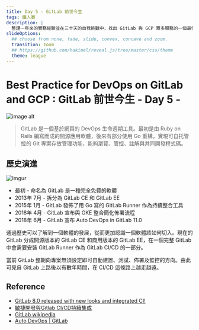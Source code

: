 ```yaml
---
title: Day 5 - GitLab 前世今生
tags: 鐵人賽
description: |
  整理一年來的實務經驗並在三十天的自我挑戰中，找出 GitLab 與 GCP 眾多服務的一個最佳實踐方式
slideOptions:
  ## choose from none, fade, slide, convex, concave and zoom.
  transition: zoom
  ## https://github.com/hakimel/reveal.js/tree/master/css/theme
  theme: league
---
```


# Best Practice for DevOps on GitLab and GCP : GitLab 前世今生 - Day 5 -

![image alt](https://i.imgur.com/2Cx8yGg.png)

> GitLab 是一個基於網頁的 DevOps 生命週期工具。最初是由 Ruby on Rails 編寫而成的開源應用軟體，後來有部分使用 Go 重構，實現可自托管控的 Git 專案存放管理功能，能夠瀏覽、管控、註解與共同開發程式碼。

## 歷史演進

![Imgur](https://i.imgur.com/AQZbZBW.png)

* 最初 - 命名為 GitLab 是一種完全免費的軟體
* 2013年 7月 - 拆分為 GitLab CE 和 GitLab EE
* 2015年 1月 - GitLab 發佈了用 Go 寫的 GitLab Runner 作為持續整合工具
* 2018年 4月 - GitLab 宣布與 GKE 整合簡化佈署流程
* 2018年 6月 - GitLab 宣布 Auto DevOps in GitLab 11.0

通過歷史可以了解到一個軟體的發展，從而更加認識一個軟體該如何切入。現在的 GitLab 分成開源版本的 GitLab CE 和商用版本的 GitLab EE，在一個完整 GitLab 中會需要安裝 GitLab Runner 作為 GitLab CI/CD 的一部分。

當前 GitLab 整朝向專案無須設定即可自動建置、測試、佈署及監控的方向。由此可見自 GitLab 上路後以有數年時間，在 CI/CD 這條路上越走越遠。

## Reference

* [GitLab 8.0 released with new looks and integrated CI!](https://about.gitlab.com/2015/09/22/gitlab-8-0-released/)
* [敏捷開發與Gitlab CI/CD持續集成](https://kknews.cc/code/bj8plym.html)
* [GitLab wikipedia](https://en.wikipedia.org/wiki/GitLab)
* [Auto DevOps | GitLab](https://docs.gitlab.com/ee/topics/autodevops/)
